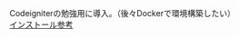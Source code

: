 Codeigniterの勉強用に導入。（後々Dockerで環境構築したい）  
[インストール参考](https://44igarashi.hatenablog.com/entry/m1_mamp_install)
